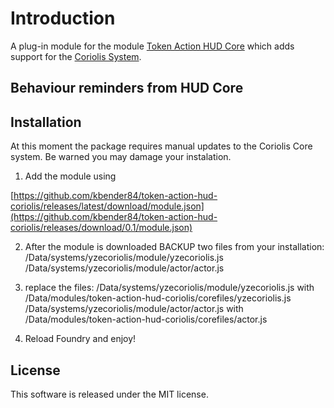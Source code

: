 # Introduction

A plug-in module for the module [Token Action HUD Core](https://foundryvtt.com/packages/token-action-hud-core) which adds support for the [Coriolis System](https://foundryvtt.com/packages/yzecoriolis).

## Behaviour reminders from HUD Core

## Installation

At this moment the package requires manual updates to the Coriolis Core system. Be warned you may damage your instalation.

1) Add the module using 

[https://github.com/kbender84/token-action-hud-coriolis/releases/latest/download/module.json](https://github.com/kbender84/token-action-hud-coriolis/releases/download/0.1/module.json)

2) After the module  is downloaded BACKUP two files from your installation:
/Data/systems/yzecoriolis/module/yzecoriolis.js
/Data/systems/yzecoriolis/module/actor/actor.js

3) replace the files:
/Data/systems/yzecoriolis/module/yzecoriolis.js with /Data/modules/token-action-hud-coriolis/corefiles/yzecoriolis.js
/Data/systems/yzecoriolis/module/actor/actor.js with /Data/modules/token-action-hud-coriolis/corefiles/actor.js
4) Reload Foundry and enjoy!


## License

This software is released under the MIT license.
